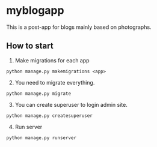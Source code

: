 # myblogapp


This is a post-app for blogs mainly based on photographs.


## How to start

1. Make migrations for each app

`python manage.py makemigrations <app>`


2. You need to migrate everything.

`python manage.py migrate`


3. You can create superuser to login admin site.

`python manage.py createsuperuser`


4. Run server

`python manage.py runserver`
